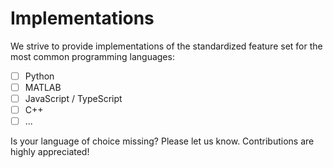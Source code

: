 # Implementations 

We strive to provide implementations of the standardized feature set for the most common programming languages:

- [ ] Python <Badge text="work in progress" />
- [ ] MATLAB <Badge text="contributions welcome" />
- [ ] JavaScript / TypeScript
- [ ] C++
- [ ] ...

Is your language of choice missing? Please let us know. Contributions are highly appreciated!
